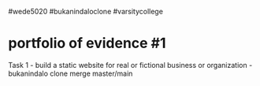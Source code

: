 #wede5020 #bukanindaloclone #varsitycollege
# portfolio of evidence #1
Task 1 - build a static website for real or fictional business or organization - bukanindalo clone
merge master/main


